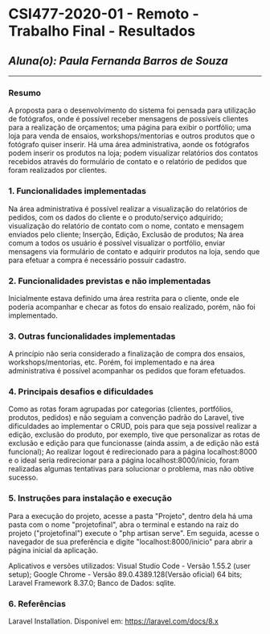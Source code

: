 # **CSI477-2020-01 - Remoto - Trabalho Final - Resultados**
## *Aluna(o): Paula Fernanda Barros de Souza*

--------------

<!-- Este documento tem como objetivo apresentar o projeto desenvolvido, considerando o que foi definido na proposta e o produto final. -->

### Resumo

 A proposta para o desenvolvimento do sistema foi pensada para utilização de fotógrafos, onde é possível receber mensagens de possíveis clientes para a realização de orçamentos; uma página para exibir o portfólio; uma loja para venda de ensaios, workshops/mentorias e outros produtos que o fotógrafo quiser inserir.
 Há uma área administrativa, aonde os fotógrafos podem inserir os produtos na loja; podem visualizar relatórios dos contatos recebidos através do formulário de contato e o relatório de pedidos que foram realizados por clientes.

### 1. Funcionalidades implementadas
<!-- Descrever as funcionalidades que eram previstas e foram implementas. -->
Na área administrativa é possível realizar a visualização do relatórios de pedidos, com os dados do cliente e o produto/serviço adquirido; visualização do relatório de contato com o nome, contato e mensagem enviados pelo cliente;
Inserção, Edição, Exclusão de produtos;
Na área comum a todos os usuário é possível visualizar o portfólio, enviar mensagens via formulário de contato e adquirir produtos na loja, sendo que para efetuar a compra é necessário possuir cadastro.

  
### 2. Funcionalidades previstas e não implementadas
<!-- Descrever as funcionalidades que eram previstas e não foram implementas, apresentando uma breve justificativa do porquê elas não foram incluídas -->
Inicialmente estava definido uma área restrita para o cliente, onde ele poderia acompanhar e checar as fotos do ensaio realizado, porém, não foi implementado.

### 3. Outras funcionalidades implementadas
<!-- Descrever as funcionalidades implementas além daquelas que foram previstas, caso se aplique.  -->
  A princípio não seria considerado a finalização de compra dos ensaios, workshops/mentorias, etc. Porém, foi implementado e na área administrativa é possível acompanhar os pedidos que foram efetuados.


### 4. Principais desafios e dificuldades
<!-- Descrever os principais desafios encontrados no desenvolvimento do trabalho, quais foram as dificuldades e como elas foram superadas e resolvidas. -->
  Como as rotas foram agrupadas por categorias (clientes, portfólios, produtos, pedidos) e não seguiam a convenção padrão do Laravel, tive dificuldades ao implementar o CRUD, pois para que seja possível realizar a edição, exclusão do produto, por exemplo, tive que personalizar as rotas de exclusão e edição para que funcionasse (ainda assim, a de edição não está funcional);
  Ao realizar logout é redirecionado para a página localhost:8000 e o ideal seria redirecionar para a página localhost:8000/inicio, foram realizadas algumas tentativas para solucionar o problema, mas não obtive sucesso.

### 5. Instruções para instalação e execução
<!-- Descrever o que deve ser feito para instalar (ou baixar) a aplicação, o que precisa ser configurando (parâmetros, banco de dados e afins) e como executá-la. -->
Para a execução do projeto, acesse a pasta "Projeto", dentro dela há uma pasta com o nome "projetofinal", abra o terminal e estando na raiz do projeto ("projetofinal") execute o "php artisan serve". Em seguida, acesse o navegador de sua preferência e digite "localhost:8000/inicio" para abrir a página inicial da aplicação.

Aplicativos e versões utilizados:
Visual Studio Code - Versão 1.55.2 (user setup);
Google Chrome - Versão 89.0.4389.128(Versão oficial) 64 bits;
Laravel Framework 8.37.0;
Banco de Dados: sqlite.


### 6. Referências
<!-- Referências podem ser incluídas, caso necessário. Utilize o padrão ABNT. -->
Laravel Installation. Disponível em: <https://laravel.com/docs/8.x>
